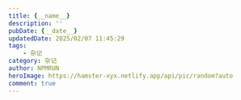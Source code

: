 ```yaml
---
title: {__name__}
description: ''
pubDate: {__date__}
updatedDate: 2025/02/07 11:45:29
tags:
    - 杂记
category: 杂记
author: NPMRUN
heroImage: https://hamster-xyx.netlify.app/api/pic/random?auto
comment: true
---
```

